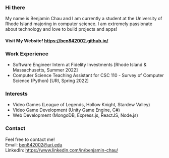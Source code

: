 ### Hi there

My name is Benjamin Chau and I am currently a student at the University of Rhode Island majoring in computer science. I am extremely passionate about technology and love to build projects and apps!

#### Visit My Website! https://ben842002.github.io/

### Work Experience
- Software Engineer Intern at Fidelity Investments [Rhode Island & Massachusetts, Summer 2022]
- Computer Science Teaching Assistant for CSC 110 - Survey of Computer Science (Python) [URI, Spring 2022]

### Interests
- Video Games (League of Legends, Hollow Knight, Stardew Valley)
- Video Game Development (Unity Game Engine, C#)
- Web Development (MongoDB, Express.js, ReactJS, Node.js)

### Contact
Feel free to contact me!  
Email: ben842002@uri.edu  
LinkedIn: https://www.linkedin.com/in/benjamin-chau/

<!--
Here are some ideas to get you started:

- 🔭 I’m currently working on ...
- 🌱 I’m currently learning ...
- 👯 I’m looking to collaborate on ...
- 🤔 I’m looking for help with ...
- 💬 Ask me about ...
- 📫 How to reach me: ...
- 😄 Pronouns: ...
- ⚡ Fun fact: ...
-->
